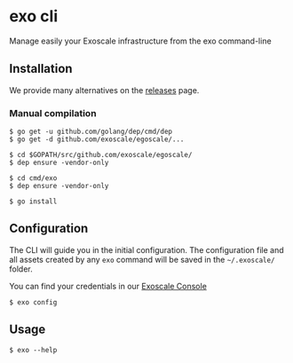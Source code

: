 # exo cli

Manage easily your Exoscale infrastructure from the exo command-line


## Installation

We provide many alternatives on the [releases](https://github.com/exoscale/egoscale/releases) page.

### Manual compilation

```
$ go get -u github.com/golang/dep/cmd/dep
$ go get -d github.com/exoscale/egoscale/...

$ cd $GOPATH/src/github.com/exoscale/egoscale/
$ dep ensure -vendor-only

$ cd cmd/exo
$ dep ensure -vendor-only

$ go install
```

## Configuration

The CLI will guide you in the initial configuration.
The configuration file and all assets created by any `exo` command will be saved in the `~/.exoscale/` folder.

You can find your credentials in our [Exoscale Console](https://portal.exoscale.com/account/profile/api)

```shell
$ exo config
```

## Usage

```shell
$ exo --help
```
